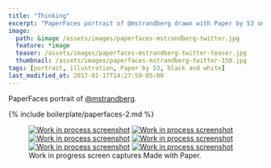 ```yaml
---
title: "Thinking"
excerpt: "PaperFaces portrait of @mstrandberg drawn with Paper by 53 on an iPad."
image: 
  path: &image /assets/images/paperfaces-mstrandberg-twitter.jpg 
  feature: *image
  teaser: /assets/images/paperfaces-mstrandberg-twitter-teaser.jpg
  thumbnail: /assets/images/paperfaces-mstrandberg-twitter-150.jpg
tags: [portrait, illustration, Paper by 53, black and white]
last_modified_at: 2017-01-17T14:27:59-05:00
---
```


PaperFaces portrait of [@mstrandberg](https://twitter.com/mstrandberg).

{% include boilerplate/paperfaces-2.md %}

<figure class="third">
	<a href="/assets/images/paperfaces-mstrandberg-process-1-lg.jpg"><img src="/assets/images/paperfaces-mstrandberg-process-1-600.jpg" alt="Work in process screenshot"></a>
	<a href="/assets/images/paperfaces-mstrandberg-process-2-lg.jpg"><img src="/assets/images/paperfaces-mstrandberg-process-2-600.jpg" alt="Work in process screenshot"></a>
	<a href="/assets/images/paperfaces-mstrandberg-process-3-lg.jpg"><img src="/assets/images/paperfaces-mstrandberg-process-3-600.jpg" alt="Work in process screenshot"></a>
	<a href="/assets/images/paperfaces-mstrandberg-process-4-lg.jpg"><img src="/assets/images/paperfaces-mstrandberg-process-4-600.jpg" alt="Work in process screenshot"></a>
	<a href="/assets/images/paperfaces-mstrandberg-process-5-lg.jpg"><img src="/assets/images/paperfaces-mstrandberg-process-5-600.jpg" alt="Work in process screenshot"></a>
	<a href="/assets/images/paperfaces-mstrandberg-process-6-lg.jpg"><img src="/assets/images/paperfaces-mstrandberg-process-6-600.jpg" alt="Work in process screenshot"></a>
	<figcaption>Work in progress screen captures Made with Paper.</figcaption>
</figure>
